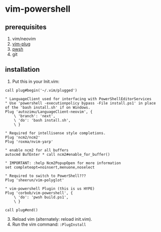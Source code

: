 # vim-powershell

## prerequisites

1. vim/neovim
1. [vim-plug](https://github.com/junegunn/vim-plug)
1. [pwsh](https://github.com/powershell/powershell)
1. git

## installation

1. Put this in your Init.vim:

```vim
call plug#begin('~/.vim/plugged')

" LanguageClient used for interfacing with PowerShellEditorServices
" Use 'powershell -executionpolicy bypass -File install.ps1' in place of the 'bash install.sh' if on Windows.
Plug 'autozimu/LanguageClient-neovim', {
    \ 'branch': 'next',
    \ 'do': 'bash install.sh',
    \ }

" Required for intellisense style completions.
Plug 'ncm2/ncm2'
Plug 'roxma/nvim-yarp'

" enable ncm2 for all buffers
autocmd BufEnter * call ncm2#enable_for_buffer()

" IMPORTANT: :help Ncm2PopupOpen for more information
set completeopt=noinsert,menuone,noselect

" Required to switch to PowerShell???
Plug 'sheerun/vim-polyglot'

" vim-powershell Plugin (this is us HYPE)
Plug 'corbob/vim-powershell', {
    \ 'do': 'pwsh build.ps1',
    \ }

call plug#end()
```
3. Reload vim (alternately: reload init.vim).
1. Run the vim command: `:PlugInstall`
